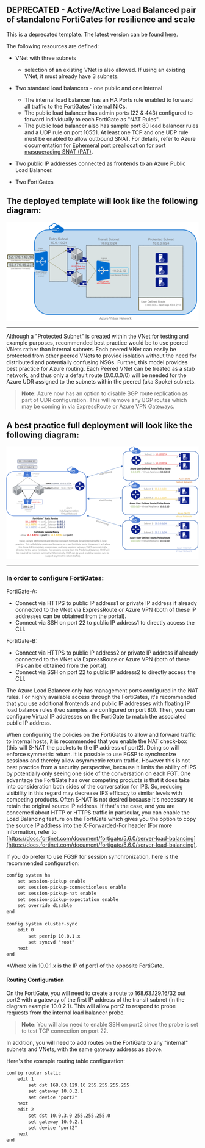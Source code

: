 ## DEPRECATED - Active/Active Load Balanced pair of standalone FortiGates for resilience and scale

This is a deprecated template. The latest version can be found [here](/FortiGate/Active-Active-ELB-ILB/README.md).

The following resources are defined:
- VNet with three subnets
   - selection of an existing VNet is also allowed.  If using an existing VNet, it must already have 3 subnets.

- Two standard load balancers - one public and one internal
   - The internal load balancer has an HA Ports rule enabled to forward all traffic to the FortiGates' internal NICs.
   - The public load balancer has admin ports (22 & 443) configured to forward individually to each FortiGate as "NAT Rules".
   - The public load balancer also has sample port 80 load balancer rules and a UDP rule on port 10551.  At least one TCP and one UDP rule must be enabled to allow outbound SNAT. For details, refer to Azure documentation for [Ephemeral port preallocation for port masquerading SNAT (PAT)](https://docs.microsoft.com/en-us/azure/load-balancer/load-balancer-outbound-connections#preallocatedports).

- Two public IP addresses connected as frontends to an Azure Public Load Balancer.

- Two FortiGates

The deployed template will look like the following diagram:
---

![Example Diagram](./images/diagram1.png)

---

Although a "Protected Subnet" is created within the VNet for testing and example purposes, recommended best practice would be to use peered VNets rather than internal subnets.  Each peered VNet can easily be protected from other peered VNets to provide isolation without the need for distributed and potentially confusing NSGs.  Further, this model provides best practice for Azure routing.  Each Peered VNet can be treated as a stub network, and thus only a default route (0.0.0.0/0) will be needed for the Azure UDR assigned to the subnets within the peered (aka Spoke) subnets.

>**Note:** Azure now has an option to disable BGP route replication as part of UDR configuration.  This will remove any BGP routes which may be coming in via ExpressRoute or Azure VPN Gateways.

A best practice full deployment will look like the following diagram:
---

![Example Diagram](./images/diagram2.png)

---

### In order to configure FortiGates:

FortiGate-A:
- Connect via HTTPS to public IP address1 or private IP address if already connected to the VNet via ExpressRoute or Azure VPN (both of these IP addresses can be obtained from the portal).
- Connect via SSH on port 22 to public IP address1 to directly access the CLI.

FortiGate-B:
- Connect via HTTPS to public IP address2 or private IP address if already connected to the VNet via ExpressRoute or Azure VPN (both of these IPs can be obtained from the portal).
- Connect via SSH on port 22 to public IP address2 to directly access the CLI.

The Azure Load Balancer only has management ports configured in the NAT rules.  For highly available access through the FortiGates, it's recommended that you use additional frontends and public IP addresses with floating IP load balance rules (two samples are configured on port 80).  Then, you can configure Virtual IP addresses on the FortiGate to match the associated public IP address.

When configuring the policies on the FortiGates to allow and forward traffic to internal hosts, it is recommended that you enable the NAT check-box (this will S-NAT the packets to the IP address of port2).  Doing so will enforce symmetric return.  It is possible to use FGSP to synchronize sessions and thereby allow asymmetric return traffic. However this is not best practice from a security perspective, because it limits the ability of IPS by potentially only seeing one side of the conversation on each FGT.  One advantage the FortiGate has over competing products is that it does take into consideration both sides of the conversation for IPS.  So, reducing visibility in this regard may decrease IPS efficacy to similar levels with competing products.  Often S-NAT is not desired because it's necessary to retain the original source IP address.  If that's the case, and you are concerned about HTTP or HTTPS traffic in particular, you can enable the Load Balancing feature on the FortiGate which gives you the option to copy the source IP address into the X-Forwarded-For header (For more information, refer to [https://docs.fortinet.com/document/fortigate/5.6.0/server-load-balancing](https://docs.fortinet.com/document/fortigate/5.6.0/server-load-balancing).

If you do prefer to use FGSP for session synchronization, here is the recommended configuration:

    config system ha
        set session-pickup enable
        set session-pickup-connectionless enable
        set session-pickup-nat enable
        set session-pickup-expectation enable
        set override disable
    end

    config system cluster-sync
        edit 0
            set peerip 10.0.1.x
            set syncvd "root"
        next
    end

*Where x in 10.0.1.x is the IP of port1 of the opposite FortiGate.

#### Routing Configuration

On the FortiGate, you will need to create a route to 168.63.129.16/32 out port2 with a gateway of the first IP address of the transit subnet (in the diagram example 10.0.2.1). This will allow port2 to respond to probe requests from the internal load balancer probe.

>**Note:** You will also need to enable SSH on port2 since the probe is set to test TCP connection on port 22.

In addition, you will need to add routes on the FortiGate to any "internal" subnets and VNets, with the same gateway address as above.

Here's the example routing table configuration:

    config router static
        edit 1
            set dst 168.63.129.16 255.255.255.255
            set gateway 10.0.2.1
            set device "port2"
        next
        edit 2
            set dst 10.0.3.0 255.255.255.0
            set gateway 10.0.2.1
            set device "port2"
        next
    end





